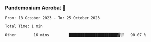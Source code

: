 ### Pandemonium Acrobat 🤸

<!--START_SECTION:waka-->

```all_time
From: 18 October 2023 - To: 25 October 2023

Total Time: 1 min

Other        16 mins         ██████████████████████▓░░   90.07 %
```

<!--END_SECTION:waka-->
